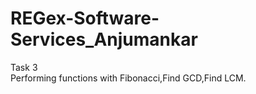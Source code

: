 # REGex-Software-Services_Anjumankar
Task 3 <br>
Performing functions with Fibonacci,Find GCD,Find LCM.
